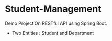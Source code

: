 # Student-Management
Demo Project On RESTful API using Spring Boot.
- Two Entities : Student and Department

